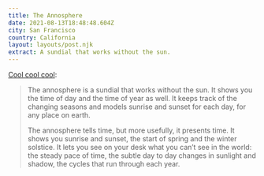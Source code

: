 ```yaml
---
title: The Annosphere
date: 2021-08-13T18:48:48.604Z
city: San Francisco
country: California
layout: layouts/post.njk
extract: A sundial that works without the sun.
---
```


[Cool cool cool](http://www.annosphere.com/):

> The annosphere is a sundial that works without the sun. It shows you the time of day and the time of year as well. It keeps track of the changing seasons and models sunrise and sunset for each day, for any place on earth.
>
> The annosphere tells time, but more usefully, it presents time. It shows you sunrise and sunset, the start of spring and the winter solstice. It lets you see on your desk what you can’t see in the world: the steady pace of time, the subtle day to day changes in sunlight and shadow, the cycles that run through each year.
